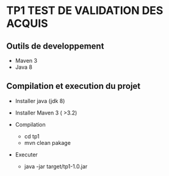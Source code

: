 TP1 TEST DE VALIDATION DES ACQUIS
=================

Outils de developpement
-----------------
 * Maven 3
 * Java 8

Compilation et execution du projet
-----------------

* Installer java (jdk 8)

* Installer Maven 3 ( >3.2)

* Compilation
	* cd tp1
	* mvn clean pakage

* Executer
	* java -jar target/tp1-1.0.jar

